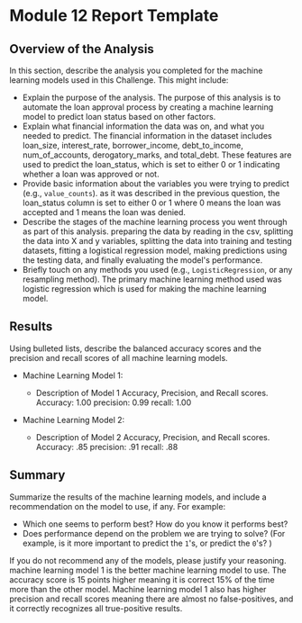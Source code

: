 # Module 12 Report Template

## Overview of the Analysis

In this section, describe the analysis you completed for the machine learning models used in this Challenge. This might include:

* Explain the purpose of the analysis.
        The purpose of this analysis is to automate the loan approval process by creating a machine learning model to predict loan status based on other factors. 
* Explain what financial information the data was on, and what you needed to predict.
        The financial information in the dataset includes loan_size, interest_rate, borrower_income, debt_to_income, num_of_accounts, derogatory_marks, and total_debt. These features are used to predict the loan_status, which is set to either 0 or 1 indicating whether a loan was approved or not.
* Provide basic information about the variables you were trying to predict (e.g., `value_counts`).
        as it was described in the previous question, the loan_status column is set to either 0 or 1 where 0 means the loan was accepted and 1 means the loan was denied.
* Describe the stages of the machine learning process you went through as part of this analysis.
        preparing the data by reading in the csv, splitting the data into X and y variables, splitting the data into training and testing datasets, fitting a logistical regression model, making predictions using the testing data, and finally evaluating the model's performance.
* Briefly touch on any methods you used (e.g., `LogisticRegression`, or any resampling method).
         The primary machine learning method used was logistic regression which is used for making the machine learning model.

## Results

Using bulleted lists, describe the balanced accuracy scores and the precision and recall scores of all machine learning models.

* Machine Learning Model 1:
  * Description of Model 1 Accuracy, Precision, and Recall scores.
        Accuracy: 1.00
        precision: 0.99
        recall: 1.00



* Machine Learning Model 2:
  * Description of Model 2 Accuracy, Precision, and Recall scores.
        Accuracy: .85
        precision: .91
        recall: .88

## Summary

Summarize the results of the machine learning models, and include a recommendation on the model to use, if any. For example:
* Which one seems to perform best? How do you know it performs best?
* Does performance depend on the problem we are trying to solve? (For example, is it more important to predict the `1`'s, or predict the `0`'s? )

If you do not recommend any of the models, please justify your reasoning.
machine learning model 1 is the better machine learning model to use. The accuracy score is 15 points higher meaning it is correct 15% of the time more than the other model. Machine learning model 1 also has higher precision and recall scores meaning there are almost no false-positives, and it correctly recognizes all true-positive results. 